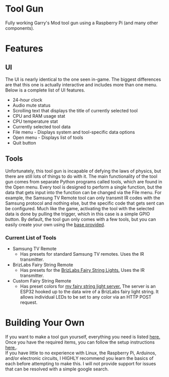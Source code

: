 # Tool Gun
Fully working Garry's Mod tool gun using a Raspberry Pi (and many other components).

# Features
## UI
 The UI is nearly identical to the one seen in-game. The biggest differences are that this one is actually interactive and includes more than one menu. Below is a complete list of UI features.
- 24-hour clock
- Audio mute status
- Scrolling text that displays the title of currently selected tool
- CPU and RAM usage stat
- CPU temperature stat
- Currently selected tool data
- File menu - Displays system and tool-specific data options
- Open menu - Displays list of tools
- Quit button

## Tools
Unfortunately, this tool gun is incapable of defying the laws of physics, but there are still lots of things to do with it. The main functionality of the tool gun comes from separate Python programs called tools, which are found in the Open menu. Every tool is designed to perform a single function, but the data that gets input into the function can be changed via the File menu. For example, the Samsung TV Remote tool can only transmit IR codes with the Samsung protocol and nothing else, but the specific code that gets sent can be configured. Much like the game, activating the tool with the selected data is done by pulling the trigger, which in this case is a simple GPIO button. By default, the tool gun only comes with a few tools, but you can easily create your own using the [base provided](tool_base.py).

### Current List of Tools
- Samsung TV Remote
  - Has presets for standard Samsung TV remotes. Uses the IR transmitter.
- BrizLabs Fairy String Remote
  - Has presets for the [BrizLabs Fairy String Lights.](https://www.brizlabs.com/brizlabs-66ft-200-led-rgb-fairy-lights-remote-control) Uses the IR transmitter.
- Custom Fairy String Remote
  - Has preset colors for [my fairy string light server.](https://github.com/LambdaGaming/FastLED_Experiments/tree/main/led_web) The server is an ESP32 hooked up to the data wire of a BrizLabs fairy light string. It allows individual LEDs to be set to any color via an HTTP POST request.

# Building Your Own
If you want to make a tool gun yourself, everything you need is listed [here.](REQUIREMENTS.md) Once you have the required items, you can follow the setup instructions [here.](SETUP.md).  
If you have little to no experience with Linux, the Raspberry Pi, Arduinos, and/or electronic circuits, I HIGHLY recommend you learn the basics of each before attempting to make this. I will not provide support for issues that can be resolved with a simple google search.
